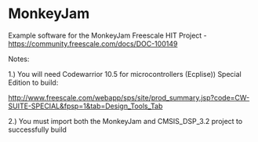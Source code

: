 MonkeyJam
=========

Example software for the MonkeyJam Freescale HIT Project - https://community.freescale.com/docs/DOC-100149


Notes:

1.)   You will need Codewarrior 10.5 for microcontrollers (Ecplise)) Special Edition to build:

http://www.freescale.com/webapp/sps/site/prod_summary.jsp?code=CW-SUITE-SPECIAL&fpsp=1&tab=Design_Tools_Tab

2.)  You must import both the MonkeyJam and CMSIS_DSP_3.2 project to successfully build